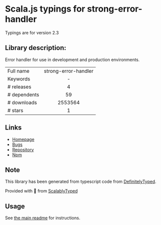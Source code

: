 
# Scala.js typings for strong-error-handler

Typings are for version 2.3

## Library description:
Error handler for use in development and production environments.

|                    |                 |
| ------------------ | :-------------: |
| Full name          | strong-error-handler |
| Keywords           | - |
| # releases         | 4 |
| # dependents       | 59 |
| # downloads        | 2553564 |
| # stars            | 1 |

## Links
- [Homepage](https://github.com/strongloop/strong-error-handler#readme)
- [Bugs](https://github.com/strongloop/strong-error-handler/issues)
- [Repository](https://github.com/strongloop/strong-error-handler)
- [Npm](https://www.npmjs.com/package/strong-error-handler)
    


## Note
This library has been generated from typescript code from [DefinitelyTyped](https://definitelytyped.org).

Provided with :purple_heart: from [ScalablyTyped](https://github.com/oyvindberg/ScalablyTyped)

## Usage
See [the main readme](../../readme.md) for instructions.


